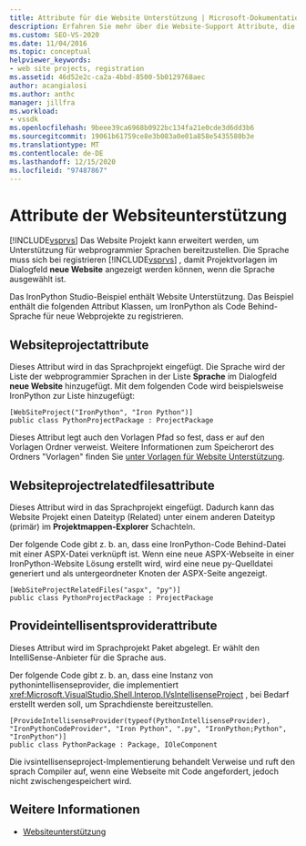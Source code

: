 ```yaml
---
title: Attribute für die Website Unterstützung | Microsoft-Dokumentation
description: Erfahren Sie mehr über die Website-Support Attribute, die für die Erweiterung der Funktionalität von Visual Studio mithilfe von Website Projekten erforderlich sind.
ms.custom: SEO-VS-2020
ms.date: 11/04/2016
ms.topic: conceptual
helpviewer_keywords:
- web site projects, registration
ms.assetid: 46d52e2c-ca2a-4bbd-8500-5b0129768aec
author: acangialosi
ms.author: anthc
manager: jillfra
ms.workload:
- vssdk
ms.openlocfilehash: 9beee39ca6968b0922bc134fa21e0cde3d6dd3b6
ms.sourcegitcommit: 19061b61759ce8e3b083a0e01a858e5435580b3e
ms.translationtype: MT
ms.contentlocale: de-DE
ms.lasthandoff: 12/15/2020
ms.locfileid: "97487867"
---
```

# <a name="web-site-support-attributes"></a>Attribute der Websiteunterstützung
[!INCLUDE[vsprvs](../../code-quality/includes/vsprvs_md.md)] Das Website Projekt kann erweitert werden, um Unterstützung für webprogrammier Sprachen bereitzustellen. Die Sprache muss sich bei registrieren [!INCLUDE[vsprvs](../../code-quality/includes/vsprvs_md.md)] , damit Projektvorlagen im Dialogfeld **neue Website** angezeigt werden können, wenn die Sprache ausgewählt ist.

Das IronPython Studio-Beispiel enthält Website Unterstützung. Das Beispiel enthält die folgenden Attribut Klassen, um IronPython als Code Behind-Sprache für neue Webprojekte zu registrieren.

## <a name="websiteprojectattribute"></a>Websiteprojectattribute
 Dieses Attribut wird in das Sprachprojekt eingefügt. Die Sprache wird der Liste der webprogrammier Sprachen in der Liste **Sprache** im Dialogfeld **neue Website** hinzugefügt. Mit dem folgenden Code wird beispielsweise IronPython zur Liste hinzugefügt:

```
[WebSiteProject("IronPython", "Iron Python")]
public class PythonProjectPackage : ProjectPackage
```

 Dieses Attribut legt auch den Vorlagen Pfad so fest, dass er auf den Vorlagen Ordner verweist. Weitere Informationen zum Speicherort des Ordners "Vorlagen" finden Sie [unter Vorlagen für Website Unterstützung](../../extensibility/internals/web-site-support-templates.md).

## <a name="websiteprojectrelatedfilesattribute"></a>Websiteprojectrelatedfilesattribute
 Dieses Attribut wird in das Sprachprojekt eingefügt. Dadurch kann das Website Projekt einen Dateityp (Related) unter einem anderen Dateityp (primär) im **Projektmappen-Explorer** Schachteln.

 Der folgende Code gibt z. b. an, dass eine IronPython-Code Behind-Datei mit einer ASPX-Datei verknüpft ist. Wenn eine neue ASPX-Webseite in einer IronPython-Website Lösung erstellt wird, wird eine neue py-Quelldatei generiert und als untergeordneter Knoten der ASPX-Seite angezeigt.

```
[WebSiteProjectRelatedFiles("aspx", "py")]
public class PythonProjectPackage : ProjectPackage
```

## <a name="provideintellisenseproviderattribute"></a>Provideintellisentsproviderattribute
 Dieses Attribut wird im Sprachprojekt Paket abgelegt. Er wählt den IntelliSense-Anbieter für die Sprache aus.

 Der folgende Code gibt z. b. an, dass eine Instanz von pythonintellisenseprovider, die implementiert <xref:Microsoft.VisualStudio.Shell.Interop.IVsIntellisenseProject> , bei Bedarf erstellt werden soll, um Sprachdienste bereitzustellen.

```
[ProvideIntellisenseProvider(typeof(PythonIntellisenseProvider), "IronPythonCodeProvider", "Iron Python", ".py", "IronPython;Python", "IronPython")]
public class PythonPackage : Package, IOleComponent
```

 Die ivsintellisenseproject-Implementierung behandelt Verweise und ruft den sprach Compiler auf, wenn eine Webseite mit Code angefordert, jedoch nicht zwischengespeichert wird.

## <a name="see-also"></a>Weitere Informationen
- [Websiteunterstützung](../../extensibility/internals/web-site-support.md)
